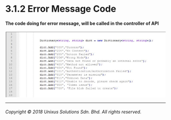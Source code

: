 # 3.1.2 Error Message Code

#### The code doing for error message, will be called in the controller of API

![](/assets/errorcode.JPG)

---


###### Copyright © 2018 Unixus Solutions Sdn. Bhd. All rights reserved.

